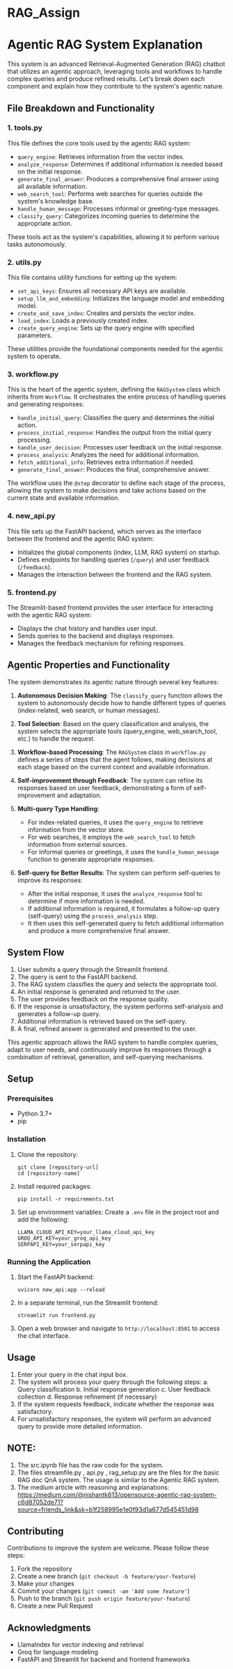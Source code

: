 # RAG_Assign
 
# Agentic RAG System Explanation

This system is an advanced Retrieval-Augmented Generation (RAG) chatbot that utilizes an agentic approach, leveraging tools and workflows to handle complex queries and produce refined results. Let's break down each component and explain how they contribute to the system's agentic nature.

## File Breakdown and Functionality

### 1. tools.py

This file defines the core tools used by the agentic RAG system:

- `query_engine`: Retrieves information from the vector index.
- `analyze_response`: Determines if additional information is needed based on the initial response.
- `generate_final_answer`: Produces a comprehensive final answer using all available information.
- `web_search_tool`: Performs web searches for queries outside the system's knowledge base.
- `handle_human_message`: Processes informal or greeting-type messages.
- `classify_query`: Categorizes incoming queries to determine the appropriate action.

These tools act as the system's capabilities, allowing it to perform various tasks autonomously.

### 2. utils.py

This file contains utility functions for setting up the system:

- `set_api_keys`: Ensures all necessary API keys are available.
- `setup_llm_and_embedding`: Initializes the language model and embedding model.
- `create_and_save_index`: Creates and persists the vector index.
- `load_index`: Loads a previously created index.
- `create_query_engine`: Sets up the query engine with specified parameters.

These utilities provide the foundational components needed for the agentic system to operate.

### 3. workflow.py

This is the heart of the agentic system, defining the `RAGSystem` class which inherits from `Workflow`. It orchestrates the entire process of handling queries and generating responses:

- `handle_initial_query`: Classifies the query and determines the initial action.
- `process_initial_response`: Handles the output from the initial query processing.
- `handle_user_decision`: Processes user feedback on the initial response.
- `process_analysis`: Analyzes the need for additional information.
- `fetch_additional_info`: Retrieves extra information if needed.
- `generate_final_answer`: Produces the final, comprehensive answer.

The workflow uses the `@step` decorator to define each stage of the process, allowing the system to make decisions and take actions based on the current state and available information.

### 4. new_api.py

This file sets up the FastAPI backend, which serves as the interface between the frontend and the agentic RAG system:

- Initializes the global components (index, LLM, RAG system) on startup.
- Defines endpoints for handling queries (`/query`) and user feedback (`/feedback`).
- Manages the interaction between the frontend and the RAG system.

### 5. frontend.py

The Streamlit-based frontend provides the user interface for interacting with the agentic RAG system:

- Displays the chat history and handles user input.
- Sends queries to the backend and displays responses.
- Manages the feedback mechanism for refining responses.

## Agentic Properties and Functionality

The system demonstrates its agentic nature through several key features:

1. **Autonomous Decision Making**: The `classify_query` function allows the system to autonomously decide how to handle different types of queries (index-related, web search, or human messages).

2. **Tool Selection**: Based on the query classification and analysis, the system selects the appropriate tools (query_engine, web_search_tool, etc.) to handle the request.

3. **Workflow-based Processing**: The `RAGSystem` class in `workflow.py` defines a series of steps that the agent follows, making decisions at each stage based on the current context and available information.

4. **Self-improvement through Feedback**: The system can refine its responses based on user feedback, demonstrating a form of self-improvement and adaptation.

5. **Multi-query Type Handling**: 
   - For index-related queries, it uses the `query_engine` to retrieve information from the vector store.
   - For web searches, it employs the `web_search_tool` to fetch information from external sources.
   - For informal queries or greetings, it uses the `handle_human_message` function to generate appropriate responses.

6. **Self-query for Better Results**: The system can perform self-queries to improve its responses:
   - After the initial response, it uses the `analyze_response` tool to determine if more information is needed.
   - If additional information is required, it formulates a follow-up query (self-query) using the `process_analysis` step.
   - It then uses this self-generated query to fetch additional information and produce a more comprehensive final answer.

## System Flow

1. User submits a query through the Streamlit frontend.
2. The query is sent to the FastAPI backend.
3. The RAG system classifies the query and selects the appropriate tool.
4. An initial response is generated and returned to the user.
5. The user provides feedback on the response quality.
6. If the response is unsatisfactory, the system performs self-analysis and generates a follow-up query.
7. Additional information is retrieved based on the self-query.
8. A final, refined answer is generated and presented to the user.

This agentic approach allows the RAG system to handle complex queries, adapt to user needs, and continuously improve its responses through a combination of retrieval, generation, and self-querying mechanisms.


## Setup

### Prerequisites

- Python 3.7+
- pip

### Installation

1. Clone the repository:
   ```
   git clone [repository-url]
   cd [repository-name]
   ```

2. Install required packages:
   ```
   pip install -r requirements.txt
   ```

3. Set up environment variables:
   Create a `.env` file in the project root and add the following:
   ```
   LLAMA_CLOUD_API_KEY=your_llama_cloud_api_key
   GROQ_API_KEY=your_groq_api_key
   SERPAPI_KEY=your_serpapi_key
   ```

### Running the Application

1. Start the FastAPI backend:
   ```
   uvicorn new_api:app --reload
   ```

2. In a separate terminal, run the Streamlit frontend:
   ```
   streamlit run frontend.py
   ```

3. Open a web browser and navigate to `http://localhost:8501` to access the chat interface.

## Usage

1. Enter your query in the chat input box.
2. The system will process your query through the following steps:
   a. Query classification
   b. Initial response generation
   c. User feedback collection
   d. Response refinement (if necessary)
3. If the system requests feedback, indicate whether the response was satisfactory.
4. For unsatisfactory responses, the system will perform an advanced query to provide more detailed information.


## NOTE: 
1. The src.ipynb file has the raw code for the system.
2. The files streamfile.py , api.py , rag_setup.py are the files for the basic RAG doc QnA system. The usage is similar to the Agentic RAG system.
3. The medium article with reasoning and explanations: https://medium.com/@nishantk613/opensource-agentic-rag-system-c6d87052de71?source=friends_link&sk=b1f258995e1e0f93d1a677d545451d98


## Contributing

Contributions to improve the system are welcome. Please follow these steps:

1. Fork the repository
2. Create a new branch (`git checkout -b feature/your-feature`)
3. Make your changes
4. Commit your changes (`git commit -am 'Add some feature'`)
5. Push to the branch (`git push origin feature/your-feature`)
6. Create a new Pull Request


## Acknowledgments

- LlamaIndex for vector indexing and retrieval
- Groq for language modeling
- FastAPI and Streamlit for backend and frontend frameworks
